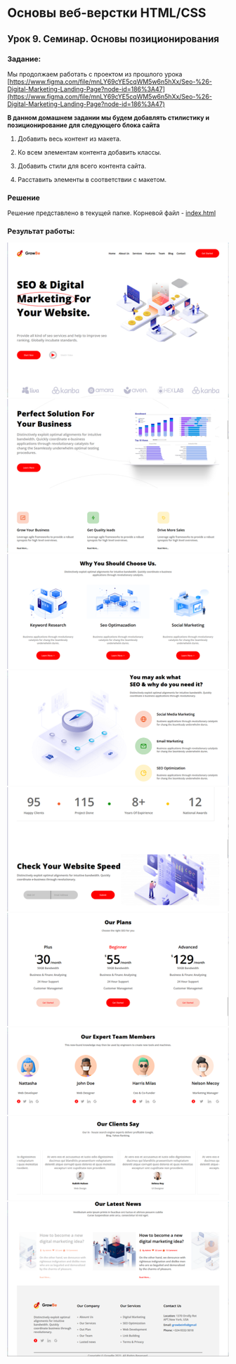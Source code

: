 # Основы веб-верстки HTML/CSS
## Урок 9. Семинар. Основы позиционирования

### Задание:

Мы продолжаем работать с проектом из прошлого урока [https://www.figma.com/file/mnLY69cYE5cqWM5w6n5hXx/Seo-%26-Digital-Marketing-Landing-Page?node-id=186%3A47](https://www.figma.com/file/mnLY69cYE5cqWM5w6n5hXx/Seo-%26-Digital-Marketing-Landing-Page?node-id=186%3A47)

**В данном домашнем задании мы будем добавлять стилистику и позиционирование для следующего блока сайта**

1. Добавить весь контент из макета.

2. Ко всем элементам контента добавить классы.

3. Добавить стили для всего контента сайта.

4. Расставить элементы в соответствии с макетом.

### Решение

Решение представлено в текущей папке. Корневой файл - [index.html](index.html)

### Результат работы:

![Результат работы](result1.png)
![Результат работы](result2.png)
![Результат работы](result3.png)
![Результат работы](result4.png)
![Результат работы](result5.png)
![Результат работы](result6.png)
![Результат работы](result7.png)
![Результат работы](result8.png)
![Результат работы](result9.png)

